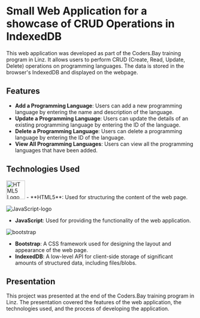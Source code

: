 # Small Web Application for a showcase of CRUD Operations in IndexedDB

This web application was developed as part of the Coders.Bay training program in Linz. It allows users to perform CRUD (Create, Read, Update, Delete) operations on programming languages. The data is stored in the browser's IndexedDB and displayed on the webpage.

## Features

- **Add a Programming Language**: Users can add a new programming language by entering the name and description of the language.
- **Update a Programming Language**: Users can update the details of an existing programming language by entering the ID of the language.
- **Delete a Programming Language**: Users can delete a programming language by entering the ID of the language.
- **View All Programming Languages**: Users can view all the programming languages that have been added.

## Technologies Used

<img src="https://github.com/ricod3/IndexedDB/assets/113040547/1a443e18-00ee-4192-ae4b-11d8eb2fc145" alt="HTML5 Logo" width="50" height="50">
- **HTML5**: Used for structuring the content of the web page.

![JavaScript-logo](https://github.com/ricod3/IndexedDB/assets/113040547/3b25bfaf-7bfd-4473-bc4a-695f3a96bc70)
- **JavaScript**: Used for providing the functionality of the web application.
  
![bootstrap](https://github.com/ricod3/IndexedDB/assets/113040547/b647b135-c831-43bb-a513-38c8bbbdffb1)
- **Bootstrap**: A CSS framework used for designing the layout and appearance of the web page.
- **IndexedDB**: A low-level API for client-side storage of significant amounts of structured data, including files/blobs.

## Presentation

This project was presented at the end of the Coders.Bay training program in Linz. The presentation covered the features of the web application, the technologies used, and the process of developing the application.

